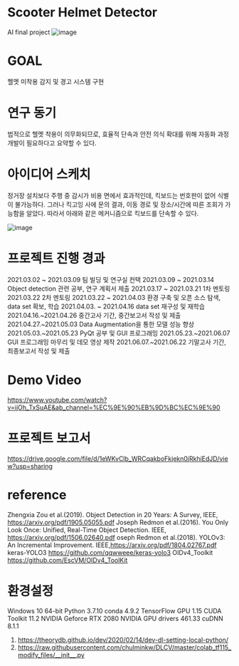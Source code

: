 # Scooter Helmet Detector
AI final project
![image](https://user-images.githubusercontent.com/62752488/122725066-94a6c800-d2af-11eb-81fe-6e17284f8f27.png)

# GOAL
헬멧 미착용 감지 및 경고 시스템 구현

# 연구 동기
 
법적으로 헬멧 착용이 의무화되므로, 효율적 단속과 안전 의식 확대를 위해 자동화 과정 개발이 필요하다고 요약할 수 있다.

# 아이디어 스케치

정거장 설치보다 주행 중 감시가 비용 면에서 효과적인데, 킥보드는 번호판이 없어 식별이 불가능하다.
그러나 킥고잉 사에 문의 결과, 이동 경로 및 장소/시간에 따른 조회가 가능함을 알았다. 따라서 아래와 같은 메커니즘으로 킥보드를 단속할 수 있다.

![image](https://user-images.githubusercontent.com/62752488/117592707-92abfe00-b174-11eb-8c7e-670f5b137b4d.png)


# 프로젝트 진행 경과


2021.03.02 ~ 2021.03.09 팀 빌딩 및 연구실 컨택
2021.03.09 ~ 2021.03.14 Object detection 관련 공부, 연구 계획서 제출
2021.03.17 ~ 2021.03.21 1차 멘토링
2021.03.22 2차 멘토링
2021.03.22 ~ 2021.04.03 환경 구축 및 오픈 소스 탐색, data set 확보, 학습
2021.04.03. ~ 2021.04.16 data set 재구성 및 재학습
2021.04.16.~2021.04.26 중간고사 기간, 중간보고서 작성 및 제출
2021.04.27.~2021.05.03 Data Augmentation을 통한 모델 성능 향상
2021.05.03.~2021.05.23 PyQt 공부 및 GUI 프로그래밍
2021.05.23.~2021.06.07 GUI 프로그래밍 마무리 및 데모 영상 제작
2021.06.07.~2021.06.22 기말고사 기간, 최종보고서 작성 및 제출

# Demo Video
https://www.youtube.com/watch?v=ijOh_TxSuAE&ab_channel=%EC%9E%90%EB%9D%BC%EC%9E%90

# 프로젝트 보고서

https://drive.google.com/file/d/1eWKvClb_WRCqakboFkjekn0jRkhiEdJD/view?usp=sharing

# reference
Zhengxia Zou et al.(2019). Object Detection in 20 Years: A Survey, IEEE, https://arxiv.org/pdf/1905.05055.pdf
Joseph Redmon et al.(2016). You Only Look Once: Unified, Real-Time Object Detection. IEEE, https://arxiv.org/pdf/1506.02640.pdf
oseph Redmon et al.(2018). YOLOv3: An Incremental Improvement. IEEE,https://arxiv.org/pdf/1804.02767.pdf
keras-YOLO3 https://github.com/qqwweee/keras-yolo3
OIDv4_Toolkit https://github.com/EscVM/OIDv4_ToolKit

# 환경설정
Windows 10 64-bit
Python 3.7.10
conda 4.9.2
TensorFlow GPU 1.15
CUDA Toolkit 11.2 
NVIDIA Geforce RTX 2080
NVIDIA GPU drivers 461.33
cuDNN 8.1.1
1. https://theorydb.github.io/dev/2020/02/14/dev-dl-setting-local-python/
2. https://raw.githubusercontent.com/chulminkw/DLCV/master/colab_tf115_modify_files/__init__.py

